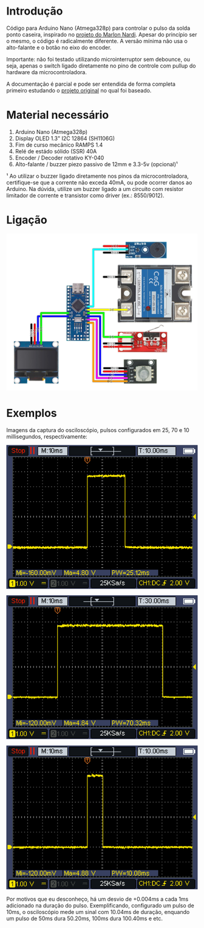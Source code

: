 # Introdução
Código para Arduino Nano (Atmega328p) para controlar o pulso da solda ponto caseira, inspirado no [projeto do Marlon Nardi](https://marlonnardi.com/2023/12/03/como-fazer-solda-ponto-profissional-para-baterias-18650-e-mais-construa-sua-propria-bicicleta-eletrica-1/). Apesar do princípio ser o mesmo, o código é radicalmente diferente. A versão mínima não usa o alto-falante e o botão no eixo do encoder.

Importante: não foi testado utilizando microinterruptor sem debounce, ou seja, apenas o switch ligado diretamente no pino de controle com pullup do hardware da microcontroladora.

A documentação é parcial e pode ser entendida de forma completa primeiro estudando o [projeto original](https://marlonnardi.com/2023/12/03/como-fazer-solda-ponto-profissional-para-baterias-18650-e-mais-construa-sua-propria-bicicleta-eletrica-1/) no qual foi baseado.

# Material necessário
1. Arduino Nano (Atmega328p)
2. Display OLED 1.3" I2C 12864 (SH1106G)
3. Fim de curso mecânico RAMPS 1.4
4. Relé de estádo sólido (SSR) 40A
5. Encoder / Decoder rotativo KY-040
6. Alto-falante / buzzer piezo passivo de 12mm e 3.3-5v (opcional)¹

¹ Ao utilizar o buzzer ligado diretamente nos pinos da microcontroladora, certifique-se que a corrente não exceda 40mA, ou pode ocorrer danos ao Arduino. Na dúvida, utilize um buzzer ligado a um circuito com resistor limitador de corrente e transistor como driver (ex.: 8550/9012).

# Ligação

![SCH](images/SCH.PNG)

# Exemplos 
Imagens da captura do osciloscópio, pulsos configurados em 25, 70 e 10 millisegundos, respectivamente:

![25ms](images/IMAGE1.PNG)

![70ms](images/IMAGE2.PNG)

![10ms](images/IMAGE3.PNG)

Por motivos que eu desconheço, há um desvio de +0.004ms a cada 1ms adicionado na duração do pulso. Exemplificando, configurado um pulso de 10ms, o osciloscópio mede um sinal com 10.04ms de duração, enquando um pulso de 50ms dura 50.20ms, 100ms dura 100.40ms e etc.
